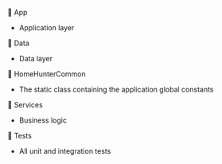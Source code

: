 :page_facing_up: App
- Application layer

:page_facing_up: Data
- Data layer

:page_facing_up: HomeHunterCommon
- The static class containing the application global constants

:page_facing_up: Services
- Business logic

:page_facing_up: Tests
- All unit and integration tests
